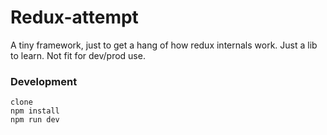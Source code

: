 # Redux-attempt

A tiny framework, just to get a hang of how redux internals work. Just a lib to learn. Not fit for dev/prod use.


### Development

    clone
    npm install
    npm run dev
